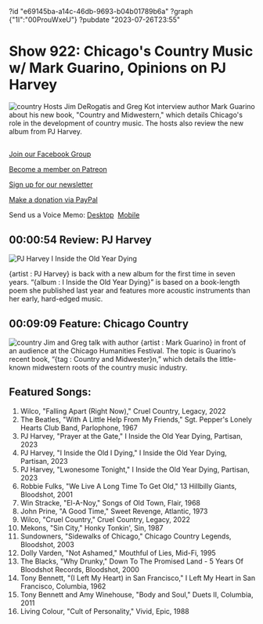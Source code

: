 ?id "e69145ba-a14c-46db-9693-b04b01789b6a"
?graph {"1I":"00ProuWxeU"}
?pubdate "2023-07-26T23:55"
# Show 922: Chicago's Country Music w/ Mark Guarino, Opinions on PJ Harvey
![country](https://static.soundopinions.org/images/2023/mark-guarino.jpeg)
Hosts Jim DeRogatis and Greg Kot interview author Mark Guarino about his new book, "Country and Midwestern," which details Chicago's role in the development of country music. The hosts also review the new album from PJ Harvey.

## 

[Join our Facebook Group](https://bit.ly/3sivr9T)

[Become a member on Patreon](https://bit.ly/3slWZvc)

[Sign up for our newsletter](https://bit.ly/3eEvRnG)

[Make a donation via PayPal](https://bit.ly/3dmt9lU)

Send us a Voice Memo: [Desktop](bit.ly/2RyD5Ah)  [Mobile](sayhi.chat/soundops)


## 00:00:54 Review: PJ Harvey

![PJ Harvey I Inside the Old Year Dying](https://static.soundopinions.org/assets/922/F91.jpg)

{artist : PJ Harvey} is back with a new album for the first time in seven years. “{album : I Inside the Old Year Dying}” is based on a book-length poem she published last year and features more acoustic instruments than her early, hard-edged music. 


## 00:09:09 Feature: Chicago Country
![country](https://static.soundopinions.org/images/2023/mark-guarino.jpeg)
Jim and Greg talk with author {artist : Mark Guarino} in front of an audience at the Chicago Humanities Festival. The topic is Guarino’s recent book, “{tag : Country and Midwester}n,” which details the little-known midwestern roots of the country music industry. 




## Featured Songs:

1. Wilco, "Falling Apart (Right Now)," Cruel Country, Legacy, 2022
2. The Beatles, "With A Little Help From My Friends," Sgt. Pepper's Lonely Hearts Club Band, Parlophone, 1967
3. PJ Harvey, "Prayer at the Gate," I Inside the Old Year Dying, Partisan, 2023
4. PJ Harvey, "I Inside the Old I Dying," I Inside the Old Year Dying, Partisan, 2023
5. PJ Harvey, "Lwonesome Tonight," I Inside the Old Year Dying, Partisan, 2023
6. Robbie Fulks, "We Live A Long Time To Get Old," 13 Hillbilly Giants, Bloodshot, 2001
7. Win Stracke, "El-A-Noy," Songs of Old Town, Flair, 1968
8. John Prine, "A Good Time," Sweet Revenge, Atlantic, 1973
9. Wilco, "Cruel Country," Cruel Country, Legacy, 2022
10. Mekons, "Sin City," Honky Tonkin', Sin, 1987
11. Sundowners, "Sidewalks of Chicago," Chicago Country Legends, Bloodshot, 2003
12. Dolly Varden, "Not Ashamed," Mouthful of Lies, Mid-Fi, 1995
13. The Blacks, "Why Drunky," Down To The Promised Land - 5 Years Of Bloodshot Records, Bloodshot, 2000
14. Tony Bennett, "(I Left My Heart) in San Francisco," I Left My Heart in San Francisco, Columbia, 1962
15. Tony Bennett and Amy Winehouse, "Body and Soul," Duets II, Columbia, 2011
16. Living Colour, "Cult of Personality," Vivid, Epic, 1988